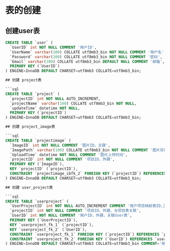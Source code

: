 # 表的创建

## 创建user表

```sql
CREATE TABLE `user` (
  `UserID` int NOT NULL COMMENT '用户ID',
  `UserName` varchar(100) COLLATE utf8mb3_bin NOT NULL COMMENT '用户名',
  `Password` varchar(100) COLLATE utf8mb3_bin NOT NULL COMMENT '密码',
  `Email` varchar(100) COLLATE utf8mb3_bin DEFAULT NULL COMMENT '邮箱',
  PRIMARY KEY (`UserID`)
) ENGINE=InnoDB DEFAULT CHARSET=utf8mb3 COLLATE=utf8mb3_bin;

## 创建 project表

```sql
CREATE TABLE `project` (
  `projectID` int NOT NULL AUTO_INCREMENT,
  `projectName` varchar(100) COLLATE utf8mb3_bin NOT NULL,
  `updateTime` datetime NOT NULL,
  PRIMARY KEY (`projectID`)
) ENGINE=InnoDB DEFAULT CHARSET=utf8mb3 COLLATE=utf8mb3_bin;

## 创建 project_image表

```sql
CREATE TABLE `projectimage` (
  `ImageID` int NOT NULL COMMENT '图片ID，主键',
  `ImagePath` varchar(100) COLLATE utf8mb3_bin NOT NULL COMMENT '图片存储路径',
  `UploadTime` datetime NOT NULL COMMENT '图片上传时间',
  `projectID` int NOT NULL COMMENT '项目ID，外键',
  PRIMARY KEY (`ImageID`),
  KEY `projectID` (`projectID`),
  CONSTRAINT `projectimage_ibfk_2` FOREIGN KEY (`projectID`) REFERENCES `project` (`projectID`)
) ENGINE=InnoDB DEFAULT CHARSET=utf8mb3 COLLATE=utf8mb3_bin;

## 创建 user_project表

```sql
CREATE TABLE `userproject` (
  `UserProjectID` int NOT NULL AUTO_INCREMENT COMMENT '用户项目映射表ID,主键',
  `projectID` int NOT NULL COMMENT '项目ID，外键，与项目表关联',
  `UserID` int NOT NULL COMMENT '用户ID，外键，关联User表',
  PRIMARY KEY (`UserProjectID`),
  KEY `userproject_fk_1` (`projectID`),
  KEY `userproject_fk_2` (`UserID`),
  CONSTRAINT `userproject_fk_1` FOREIGN KEY (`projectID`) REFERENCES `project` (`projectID`),
  CONSTRAINT `userproject_fk_2` FOREIGN KEY (`UserID`) REFERENCES `user` (`UserID`)
) ENGINE=InnoDB DEFAULT CHARSET=utf8mb3 COLLATE=utf8mb3_bin COMMENT='用户-项目映射表';


